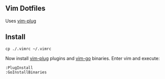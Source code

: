 ## Vim Dotfiles
Uses [vim-plug](https://github.com/junegunn/vim-plug)

## Install
```
cp ./.vimrc ~/.vimrc
```

Now install [vim-plug](https://github.com/junegunn/vim-plug) plugins and [vim-go](https://github.com/fatih/vim-go) binaries. Enter vim and execute:
```
:PlugInstall
:GoInstallBinaries
```
